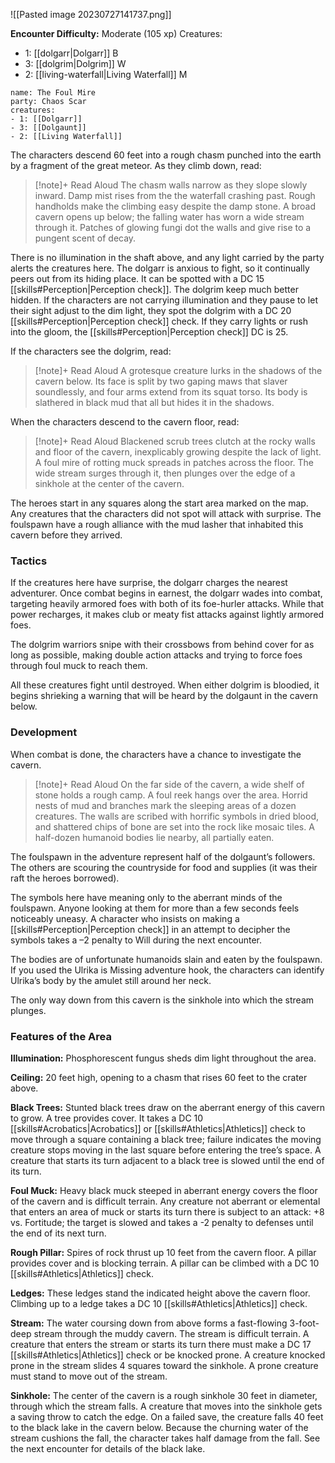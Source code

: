 ![[Pasted image 20230727141737.png]]

**Encounter Difficulty:** Moderate (105 xp)
Creatures:
 - 1: [[dolgarr|Dolgarr]] B
 - 3: [[dolgrim|Dolgrim]] W
 - 2: [[living-waterfall|Living Waterfall]] M

```encounter
name: The Foul Mire
party: Chaos Scar
creatures:
- 1: [[Dolgarr]]
- 3: [[Dolgaunt]]
- 2: [[Living Waterfall]]
```

The characters descend 60 feet into a rough chasm punched into the earth by a fragment of the great meteor. As they climb down, read: 
> [!note]+ Read Aloud
> The chasm walls narrow as they slope slowly inward. Damp mist rises from the the waterfall crashing past. Rough handholds make the climbing easy despite the damp stone. A broad cavern opens up below; the falling water has worn a wide stream through it. Patches of glowing fungi dot the walls and give rise to a pungent scent of decay. 

There is no illumination in the shaft above, and any light carried by the party alerts the creatures here. The dolgarr is anxious to fight, so it continually peers out from its hiding place. It can be spotted with a DC 15 [[skills#Perception|Perception check]]. The dolgrim keep much better hidden. If the characters are not carrying illumination and they pause to let their sight adjust to the dim light, they spot the dolgrim with a DC 20 [[skills#Perception|Perception check]] check. If they carry lights or rush into the gloom, the [[skills#Perception|Perception check]] DC is 25. 

If the characters see the dolgrim, read: 
> [!note]+ Read Aloud
> A grotesque creature lurks in the shadows of the cavern below. Its face is split by two gaping maws that slaver soundlessly, and four arms extend from its squat torso. Its body is slathered in black mud that all but hides it in the shadows. 

When the characters descend to the cavern floor, read: 
> [!note]+ Read Aloud
> Blackened scrub trees clutch at the rocky walls and floor of the cavern, inexplicably growing despite the lack of light. A foul mire of rotting muck spreads in patches across the floor. The wide stream surges through it, then plunges over the edge of a sinkhole at the center of the cavern. 

The heroes start in any squares along the start area marked on the map. Any creatures that the characters did not spot will attack with surprise. The foulspawn have a rough alliance with the mud lasher that inhabited this cavern before they arrived. 

### Tactics 
If the creatures here have surprise, the dolgarr charges the nearest adventurer. Once combat begins in earnest, the dolgarr wades into combat, targeting heavily armored foes with both of its foe-hurler attacks. While that power recharges, it makes club or meaty fist attacks against lightly armored foes. 

The dolgrim warriors snipe with their crossbows from behind cover for as long as possible, making double action attacks and trying to force foes through foul muck to reach them. 

All these creatures fight until destroyed. When either dolgrim is bloodied, it begins shrieking a warning that will be heard by the dolgaunt in the cavern below.

### Development 
When combat is done, the characters have a chance to investigate the cavern. 
> [!note]+ Read Aloud
> On the far side of the cavern, a wide shelf of stone holds a rough camp. A foul reek hangs over the area. Horrid nests of mud and branches mark the sleeping areas of a dozen creatures. The walls are scribed with horrific symbols in dried blood, and shattered chips of bone are set into the rock like mosaic tiles. A half-dozen humanoid bodies lie nearby, all partially eaten. 

The foulspawn in the adventure represent half of the dolgaunt’s followers. The others are scouring the countryside for food and supplies (it was their raft the heroes borrowed). 

The symbols here have meaning only to the aberrant minds of the foulspawn. Anyone looking at them for more than a few seconds feels noticeably uneasy. A character who insists on making a [[skills#Perception|Perception check]] in an attempt to decipher the symbols takes a –2 penalty to Will during the next encounter. 

The bodies are of unfortunate humanoids slain and eaten by the foulspawn. If you used the Ulrika is Missing adventure hook, the characters can identify Ulrika’s body by the amulet still around her neck. 

The only way down from this cavern is the sinkhole into which the stream plunges.

### Features of the Area 
**Illumination:** Phosphorescent fungus sheds dim light throughout the area. 

**Ceiling:** 20 feet high, opening to a chasm that rises 60 feet to the crater above. 

**Black Trees:** Stunted black trees draw on the aberrant energy of this cavern to grow. A tree provides cover. It takes a DC 10 [[skills#Acrobatics|Acrobatics]] or [[skills#Athletics|Athletics]] check to move through a square containing a black tree; failure indicates the moving creature stops moving in the last square before entering the tree’s space. A creature that starts its turn adjacent to a black tree is slowed until the end of its turn. 

**Foul Muck:** Heavy black muck steeped in aberrant energy covers the floor of the cavern and is difficult terrain. Any creature not aberrant or elemental that enters an area of muck or starts its turn there is subject to an attack: +8 vs. Fortitude; the target is slowed and takes a -2 penalty to defenses until the end of its next turn. 

**Rough Pillar:** Spires of rock thrust up 10 feet from the cavern floor. A pillar provides cover and is blocking terrain. A pillar can be climbed with a DC 10 [[skills#Athletics|Athletics]] check.

**Ledges:** These ledges stand the indicated height above the cavern floor. Climbing up to a ledge takes a DC 10 [[skills#Athletics|Athletics]] check. 

**Stream:** The water coursing down from above forms a fast-flowing 3-foot-deep stream through the muddy cavern. The stream is difficult terrain. A creature that enters the stream or starts its turn there must make a DC 17 [[skills#Athletics|Athletics]] check or be knocked prone. A creature knocked prone in the stream slides 4 squares toward the sinkhole. A prone creature must stand to move out of the stream. 

**Sinkhole:** The center of the cavern is a rough sinkhole 30 feet in diameter, through which the stream falls. A creature that moves into the sinkhole gets a saving throw to catch the edge. On a failed save, the creature falls 40 feet to the black lake in the cavern below. Because the churning water of the stream cushions the fall, the character takes half damage from the fall. See the next encounter for details of the black lake.